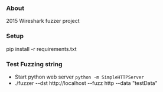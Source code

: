 
### About
2015 Wireshark fuzzer project

### Setup
pip install -r requirements.txt


### Test Fuzzing string
* Start python web server
``` python -m SimpleHTTPServer ```
* ./fuzzer --dst http://localhost --fuzz http --data "testData" 

